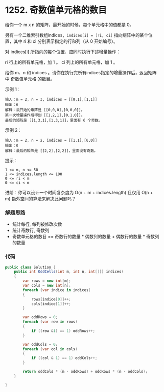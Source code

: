 # 1252. 奇数值单元格的数目
给你一个 m x n 的矩阵，最开始的时候，每个单元格中的值都是 0。

另有一个二维索引数组indices，``indices[i] = [ri, ci]`` 指向矩阵中的某个位置，其中 ri 和 ci 分别表示指定的行和列（从 0 开始编号）。

对 indices[i] 所指向的每个位置，应同时执行下述增量操作：

ri 行上的所有单元格，加 1 。
ci 列上的所有单元格，加 1 。

给你 m、n 和 indices 。请你在执行完所有indices指定的增量操作后，返回矩阵中 奇数值单元格 的数目。

示例 1：

```
输入：m = 2, n = 3, indices = [[0,1],[1,1]]
输出：6
解释：最开始的矩阵是 [[0,0,0],[0,0,0]]。
第一次增量操作后得到 [[1,2,1],[0,1,0]]。
最后的矩阵是 [[1,3,1],[1,3,1]]，里面有 6 个奇数。
```
示例 2：
```
输入：m = 2, n = 2, indices = [[1,1],[0,0]]
输出：0
解释：最后的矩阵是 [[2,2],[2,2]]，里面没有奇数。
```

提示：
```
1 <= m, n <= 50
1 <= indices.length <= 100
0 <= ri < m
0 <= ci < n
```
进阶：你可以设计一个时间复杂度为 O(n + m + indices.length) 且仅用 O(n + m) 额外空间的算法来解决此问题吗？

### 解题思路
+ 统计每行, 每列被修改次数
+ 统计奇数行, 奇数列
+ 奇数单元格的数目 == 奇数行的数量 * 偶数列的数量 + 偶数行的数量 * 奇数列的数量

### 代码

```csharp
public class Solution {
    public int OddCells(int m, int n, int[][] indices)
    {
        var rows = new int[m];
        var cols = new int[n];
        foreach (var indice in indices)
        {
            rows[indice[0]]++;
            cols[indice[1]]++;
        }

        var oddRows = 0;
        foreach (var row in rows)
        {
            if ((row &1) == 1) oddRows++;
        }

        var oddCols = 0;
        foreach (var col in cols)
        {
            if ((col & 1) == 1) oddCols++;
        }

        return oddCols * (m - oddRows) + oddRows * (n - oddCols);
    }

}
```
